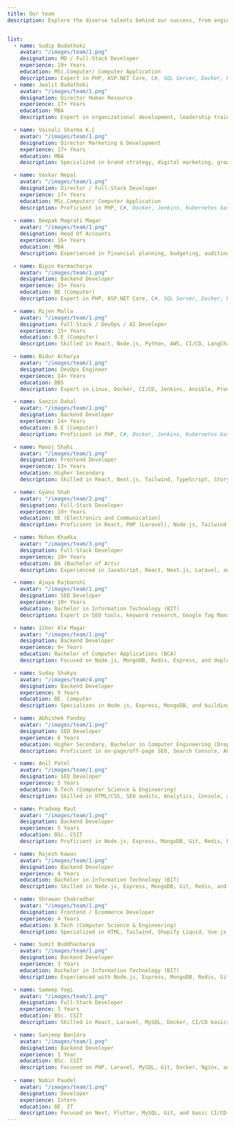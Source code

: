 ```yaml
---
title: Our team
description: Explore the diverse talents behind our success, from engineering and design to strategy, marketing, and operations.


list:
  - name: Sudip Budathoki
    avatar: "/images/team/1.png"
    designation: MD / Full-Stack Developer
    experience: 19+ Years
    education: MSc.Computer/ Computer Application
    description: Expert in PHP, ASP.NET Core, C#, SQL Server, Docker, Redis, Jenkins, and AWS EC2.
  - name: Jwolit Budathoki
    avatar: "/images/team/1.png"
    designation: Director Human Resource
    experience: 17+ Years
    education: MBA
    description: Expert in organizational development, leadership training, talent acquisition, and strategic HR management.

  - name: Vaisali Sharma K.C
    avatar: "/images/team/1.png"
    designation: Director Marketing & Development
    experience: 17+ Years
    education: MBA
    description: Specialized in brand strategy, digital marketing, growth planning, stakeholder relations, and market research.

  - name: Vaskar Nepal
    avatar: "/images/team/1.png"
    designation: Director / Full-Stack Developer
    experience: 17+ Years
    education: MSc.Computer/ Computer Application
    description: Proficient in PHP, C#, Docker, Jenkins, Kubernetes basics, and cloud tools like AWS.
  
  - name: Deepak Magrati Magar
    avatar: "/images/team/1.png"
    designation: Head Of Accounts
    experience: 16+ Years
    education: MBA
    description: Experienced in financial planning, budgeting, auditing, taxation, compliance, and strategic account management.

  - name: Bipin Karmacharya
    avatar: "/images/team/1.png"
    designation: Backend Developer
    experience: 15+ Years
    education: BE (Computer)
    description: Expert in PHP, ASP.NET Core, C#, SQL Server, Docker, Redis, Jenkins, and AWS EC2.

  - name: Rijen Malla
    avatar: "/images/team/1.png"
    designation: Full-Stack / DevOps / AI Developer
    experience: 15+ Years
    education: B.E (Computer)
    description: Skilled in React, Node.js, Python, AWS, CI/CD, LangChain, and modern AI technologies.

  - name: Bidur Acharya
    avatar: "/images/team/1.png"
    designation: DevOps Engineer
    experience: 14+ Years
    education: BBS
    description: Expert in Linux, Docker, CI/CD, Jenkins, Ansible, Prometheus, Grafana, and AWS EC2.

  - name: Sanzin Dahal
    avatar: "/images/team/1.png"
    designation: Backend Developer
    experience: 14+ Years
    education: B.E (Computer)
    description: Proficient in PHP, C#, Docker, Jenkins, Kubernetes basics, and cloud tools like AWS.

  - name: Manoj Shahi
    avatar: "/images/team/1.png"
    designation: Frontend Developer
    experience: 13+ Years
    education: Higher Secondary
    description: Skilled in React, Next.js, Tailwind, TypeScript, Storybook, Redux, and frontend testing.

  - name: Gyanu Shah
    avatar: "/images/team/2.png"
    designation: Full-Stack Developer
    experience: 10+ Years
    education: BE (Electronics and Communication)
    description: Proficient in React, PHP (Laravel), Node.js, Tailwind, Next.js, and REST API integration.

  - name: Mohan Khadka
    avatar: "/images/team/3.png"
    designation: Full-Stack Developer
    experience: 10+ Years
    education: BA (Bachelor of Arts)
    description: Experienced in JavaScript, React, Next.js, Laravel, and handling databases and APIs.

  - name: Ajaya Rajbanshi
    avatar: "/images/team/1.png"
    designation: SEO Developer
    experience: 10+ Years
    education: Bachelor in Information Technology (BIT)
    description: Expert in SEO tools, keyword research, Google Tag Manager, Yoast SEO, and audits.

  - name: Ishor Ale Magar
    avatar: "/images/team/1.png"
    designation: Backend Developer
    experience: 9+ Years
    education: Bachelor of Computer Applications (BCA)
    description: Focused on Node.js, MongoDB, Redis, Express, and deploying scalable cloud solutions.

  - name: Suday Shakya
    avatar: "/images/team/4.png"
    designation: Backend Developer
    experience: 9 Years
    education: BE. Computer
    description: Specializes in Node.js, Express, MongoDB, and building scalable backend services.

  - name: Abhishek Pandey
    avatar: "/images/team/1.png"
    designation: SEO Developer
    experience: 6 Years
    education: Higher Secondary, Bachelor in Computer Engineering (Drop Out)
    description: Proficient in on-page/off-page SEO, Search Console, Analytics, and technical audits.

  - name: Anil Patel
    avatar: "/images/team/1.png"
    designation: SEO Developer
    experience: 5 Years
    education: B.Tech (Computer Science & Engineering)
    description: Skilled in HTML/CSS, SEO audits, Analytics, Console, and overall site optimization.

  - name: Pradeep Raut
    avatar: "/images/team/1.png"
    designation: Backend Developer
    experience: 5 Years
    education: BSc. CSIT
    description: Proficient in Node.js, Express, MongoDB, Git, Redis, Postman, and deployment on Heroku.

  - name: Rajesh Kawan
    avatar: "/images/team/1.png"
    designation: Backend Developer
    experience: 4 Years
    education: Bachelor in Information Technology (BIT)
    description: Skilled in Node.js, Express, MongoDB, Git, Redis, and deploying services using Heroku.

  - name: Shrawan Chakradhar
    avatar: "/images/team/1.png"
    designation: Frontend / Ecommerce Developer
    experience: 4 Years
    education: B.Tech (Computer Science & Engineering)
    description: Specialized in HTML, Tailwind, Shopify Liquid, Vue.js, REST APIs, and custom themes.

  - name: Sumit Buddhacharya
    avatar: "/images/team/1.png"
    designation: Backend Developer
    experience: 3 Years
    education: Bachelor in Information Technology (BIT)
    description: Experienced with Node.js, Express, MongoDB, Redis, Git, Postman, and Heroku apps.

  - name: Sameep Yogi
    avatar: "/images/team/1.png"
    designation: Full-Stack Developer
    experience: 3 Years
    education: BSc. CSIT
    description: Skilled in React, Laravel, MySQL, Docker, CI/CD basics, HTML, CSS, JS, and Git.

  - name: Sanjeep Banjara
    avatar: "/images/team/1.png"
    designation: Backend Developer
    experience: 1 Year
    education: BSc. CSIT
    description: Focused on PHP, Laravel, MySQL, Git, Docker, Nginx, and basic CI/CD pipeline setup.
  
  - name: Nabin Paudel
    avatar: "/images/team/1.png"
    designation: Developer
    experience: Intern
    education: BE. IT
    description: Focused on Next, Flutter, MySQL, Git, and basic CI/CD pipeline setup.  
---
```

